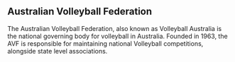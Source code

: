 ## Australian Volleyball Federation

The Australian Volleyball Federation, also known as Volleyball Australia is the national governing body for volleyball in Australia. Founded in 1963, the AVF is responsible for maintaining national Volleyball competitions, alongside state level associations.

